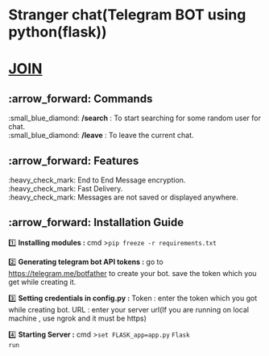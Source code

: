 # <h1>Stranger chat(Telegram BOT using python(flask))</h1>
<h1><a href="https://t.me/Stranger_Chatting_Bot"><b>JOIN</b></a></h1>

<h2> :arrow_forward: Commands</h2>
:small_blue_diamond: <b>/search</b> : To start searching for some random user for chat.<br>
:small_blue_diamond: <b>/leave</b> : To leave the current chat.

<h2> :arrow_forward: Features</h2> 
:heavy_check_mark: End to End Message encryption.<br>
:heavy_check_mark: Fast Delivery.<br>
:heavy_check_mark: Messages are not saved or displayed anywhere.


<h2> :arrow_forward: Installation Guide</h2>

:one: <b>Installing modules :</b>
cmd ><code>pip freeze -r requirements.txt</code>

:two: <b>Generating telegram bot API tokens :</b> 
go to https://telegram.me/botfather to create your bot.
save the token which you get while creating it.

:three: <b>Setting credentials in config.py :</b>
Token : enter the token which you got while creating bot.
URL : enter your server url(If you are running on local machine , use ngrok and it must be https)

:four: <b>Starting Server :</b> 
cmd ><code>set FLASK_app=app.py</code>
	 <code>Flask run</code>
